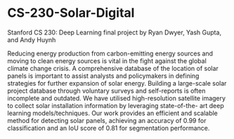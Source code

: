 # CS-230-Solar-Digital
Stanford CS 230: Deep Learning final project by Ryan Dwyer, Yash Gupta, and Andy Huynh

Reducing energy production from carbon-emitting energy sources and moving to
clean energy sources is vital in the fight against the global climate change crisis.
A comprehensive database of the location of solar panels is important to assist
analysts and policymakers in defining strategies for further expansion of solar
energy. Building a large-scale solar project database through voluntary surveys
and self-reports is often incomplete and outdated. We have utilised high-resolution
satellite imagery to collect solar installation information by leveraging state-of-the-
art deep learning models/techniques. Our work provides an efficient and scalable
method for detecting solar panels, achieving an accuracy of 0.99 for classification
and an IoU score of 0.81 for segmentation performance.
